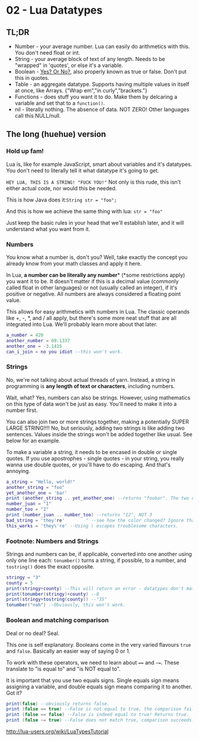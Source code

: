 # 02 - Lua Datatypes
## TL;DR
- Number - your average number. Lua can easily do arithmetics with this. You don't need float or int.
- String - your average block of text of any length. Needs to be "wrapped" in 'quotes', or else it's a variable.
- Boolean - [Yes? Or No?](https://www.youtube.com/watch?v=yHhimTlvWTI), also properly known as true or false. Don't put this in quotes.
- Table - an aggregate datatype. Supports having multiple values in itself at once, like Arrays. {"Wrap em","in curly","brackets."} 
- Functions - does stuff you want it to do. Make them by delcaring a variable and set that to a `function()`.
- nil - literally nothing. The absence of data. NOT ZERO! Other languages call this NULL/null. 

## The long (huehue) version
### Hold up fam!
Lua is, like for example JavaScript, smart about variables and it's datatypes. You don't need to literally tell it what datatype it's going to get. 

`HEY LUA, THIS IS A STRING! "FUCK YOU!"` Not only is this rude, this isn't either actual code, nor would this be needed.

This is how Java does it:`String str = "foo";`

And this is how we achieve the same thing with lua: `str = "foo"`

Just keep the basic rules in your head that we'll establish later, and it will understand what you want from it.

### Numbers
You know what a number is, don't you? Well, take exactly the concept you already know from your math classes and apply it here.

In Lua, **a number can be literally any number**\* (\*some restrictions apply) you want it to be. It doesn't matter if this is a decimal value (commonly called float in other languages) or not (usually called an integer), if it's positive or negative. All numbers are always considered a floating point value.

This allows for easy arithmetics with numbers in Lua. The classic operands like +, -, *, and / all apply, but there's some more neat stuff that are all integrated into Lua. We'll probably learn more about that later.

```lua
a_number = 420
another_number = 69.1337
another_one = -3.1415
can_i_join = no you idiot --this won't work.
```

### Strings
No, we're not talking about actual threads of yarn. Instead, a string in programming is **any length of text or characters**, including numbers.

Wait, what? Yes, numbers can also be strings. However, using mathematics on this type of data won't be just as easy. You'll need to make it into a number first.

You can also join two or more strings together, making a potentially SUPER LARGE STRING!!!! No, but seriously, adding two strings is like adding two sentences. Values inside the strings won't be added together like usual. See below for an example.

To make a variable a string, it needs to be encased in double or single quotes. If you use apostrophes - single quotes - in your string, you really wanna use double quotes, or you'll have to do escaping. And that's annoying.

```lua
a_string = "Hello, world!"
another_string = "foo"
yet_another_one = 'bar'
print (another_string .. yet_another_one) --returns "foobar". The two dots join the strings together. + won't work here.
number_juan = "1"
number_too = "2"
print (number_juan .. number_too) --returns "12", NOT 3
bad_string = 'they're'        ' --see how the color changed? Ignore that last quote on the far right, that one is just for formatting.
this_works = 'they\'re' --Using \ escapes troublesome characters.
```

### Footnote: Numbers and Strings

Strings and numbers can be, if applicable, converted into one another using only one line each: `tonumber()` turns a string, if possible, to a number, and `tostring()` does the exact opposite.

```lua
stringy = "3"
county = 5
print(stringy+county) --This will return an error - datatypes don't match!
print(tonumber(stringy)+county) --8
print(stringy+tostring(county)) --"35"
tonumber("nah") --Obviously, this won't work.
```

### Boolean and matching comparison
Deal or no deal? Seal. 

This one is self explanatory. Booleans come in the very varied flavours `true` and `false`. Basically an easier way of saying 0 or 1.

To work with these operators, we need to learn about `==` and `~=`. These translate to "is equal to" and "is NOT equal to".

It is important that you use two equals signs. Single equals sign means assigning a variable, and double equals sign means comparing it to another. Got it?

```lua
print(false) --obviously returns false.
print (false == true) --False is not equal to true, the comparison fails. Returns false.
print (false == false) --False is indeed equal to true! Returns true.
print (false ~= true) --False does not match true, comparison succeeds. True.
```



http://lua-users.org/wiki/LuaTypesTutorial
